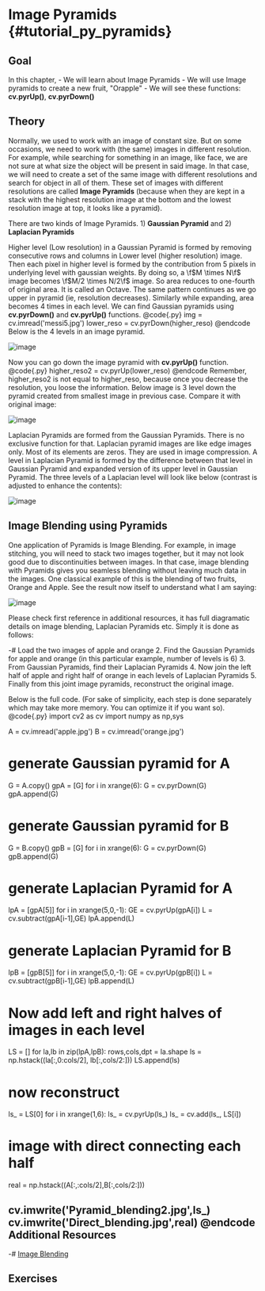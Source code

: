 Image Pyramids {#tutorial_py_pyramids}
==============

Goal
----

In this chapter,
    -   We will learn about Image Pyramids
    -   We will use Image pyramids to create a new fruit, "Orapple"
    -   We will see these functions: **cv.pyrUp()**, **cv.pyrDown()**

Theory
------

Normally, we used to work with an image of constant size. But on some occasions, we need to work
with (the same) images in different resolution. For example, while searching for something in
an image, like face, we are not sure at what size the object will be present in said image. In that
case, we will need to create a set of the same image with different resolutions and search for object
in all of them. These set of images with different resolutions are called **Image Pyramids** (because
when they are kept in a stack with the highest resolution image at the bottom and the lowest resolution
image at top, it looks like a pyramid).

There are two kinds of Image Pyramids. 1) **Gaussian Pyramid** and 2) **Laplacian Pyramids**

Higher level (Low resolution) in a Gaussian Pyramid is formed by removing consecutive rows and
columns in Lower level (higher resolution) image. Then each pixel in higher level is formed by the
contribution from 5 pixels in underlying level with gaussian weights. By doing so, a \f$M \times N\f$
image becomes \f$M/2 \times N/2\f$ image. So area reduces to one-fourth of original area. It is called
an Octave. The same pattern continues as we go upper in pyramid (ie, resolution decreases).
Similarly while expanding, area becomes 4 times in each level. We can find Gaussian pyramids using
**cv.pyrDown()** and **cv.pyrUp()** functions.
@code{.py}
img = cv.imread('messi5.jpg')
lower_reso = cv.pyrDown(higher_reso)
@endcode
Below is the 4 levels in an image pyramid.

![image](images/messipyr.jpg)

Now you can go down the image pyramid with **cv.pyrUp()** function.
@code{.py}
higher_reso2 = cv.pyrUp(lower_reso)
@endcode
Remember, higher_reso2 is not equal to higher_reso, because once you decrease the resolution, you
loose the information. Below image is 3 level down the pyramid created from smallest image in
previous case. Compare it with original image:

![image](images/messiup.jpg)

Laplacian Pyramids are formed from the Gaussian Pyramids. There is no exclusive function for that.
Laplacian pyramid images are like edge images only. Most of its elements are zeros. They are used in
image compression. A level in Laplacian Pyramid is formed by the difference between that level in
Gaussian Pyramid and expanded version of its upper level in Gaussian Pyramid. The three levels of a
Laplacian level will look like below (contrast is adjusted to enhance the contents):

![image](images/lap.jpg)

Image Blending using Pyramids
-----------------------------

One application of Pyramids is Image Blending. For example, in image stitching, you will need to
stack two images together, but it may not look good due to discontinuities between images. In that
case, image blending with Pyramids gives you seamless blending without leaving much data in the
images. One classical example of this is the blending of two fruits, Orange and Apple. See the
result now itself to understand what I am saying:

![image](images/orapple.jpg)

Please check first reference in additional resources, it has full diagramatic details on image
blending, Laplacian Pyramids etc. Simply it is done as follows:

-#  Load the two images of apple and orange
2.  Find the Gaussian Pyramids for apple and orange (in this particular example, number of levels
    is 6)
3.  From Gaussian Pyramids, find their Laplacian Pyramids
4.  Now join the left half of apple and right half of orange in each levels of Laplacian Pyramids
5.  Finally from this joint image pyramids, reconstruct the original image.

Below is the full code. (For sake of simplicity, each step is done separately which may take more
memory. You can optimize it if you want so).
@code{.py}
import cv2 as cv
import numpy as np,sys

A = cv.imread('apple.jpg')
B = cv.imread('orange.jpg')

# generate Gaussian pyramid for A
G = A.copy()
gpA = [G]
for i in xrange(6):
    G = cv.pyrDown(G)
    gpA.append(G)

# generate Gaussian pyramid for B
G = B.copy()
gpB = [G]
for i in xrange(6):
    G = cv.pyrDown(G)
    gpB.append(G)

# generate Laplacian Pyramid for A
lpA = [gpA[5]]
for i in xrange(5,0,-1):
    GE = cv.pyrUp(gpA[i])
    L = cv.subtract(gpA[i-1],GE)
    lpA.append(L)

# generate Laplacian Pyramid for B
lpB = [gpB[5]]
for i in xrange(5,0,-1):
    GE = cv.pyrUp(gpB[i])
    L = cv.subtract(gpB[i-1],GE)
    lpB.append(L)

# Now add left and right halves of images in each level
LS = []
for la,lb in zip(lpA,lpB):
    rows,cols,dpt = la.shape
    ls = np.hstack((la[:,0:cols/2], lb[:,cols/2:]))
    LS.append(ls)

# now reconstruct
ls_ = LS[0]
for i in xrange(1,6):
    ls_ = cv.pyrUp(ls_)
    ls_ = cv.add(ls_, LS[i])

# image with direct connecting each half
real = np.hstack((A[:,:cols/2],B[:,cols/2:]))

cv.imwrite('Pyramid_blending2.jpg',ls_)
cv.imwrite('Direct_blending.jpg',real)
@endcode
Additional Resources
--------------------

-#  [Image Blending](http://pages.cs.wisc.edu/~csverma/CS766_09/ImageMosaic/imagemosaic.html)

Exercises
---------
